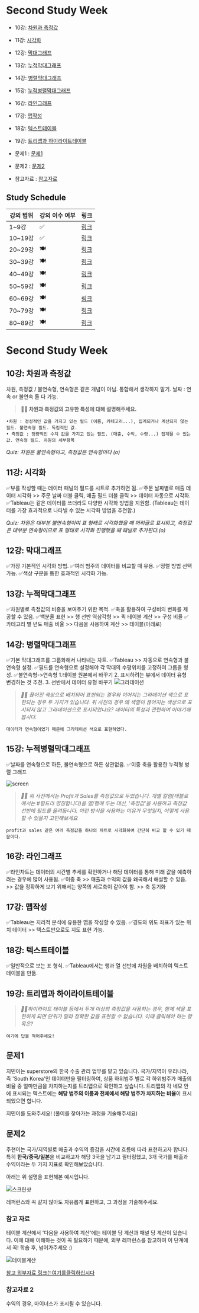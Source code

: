 # Second Study Week

- 10강: [차원과 측정값](#10강-차원과-측정값)

- 11강: [시각화](#11강-시각화)

- 12강: [막대그래프](#12강-막대그래프)

- 13강: [누적막대그래프](#13강-누적막대그래프)

- 14강: [병렬막대그래프](#14강-병렬막대그래프)

- 15강: [누적병렬막대그래프](#15강-누적병렬막대그래프)

- 16강: [라인그래프](#16강-라인그래프)

- 17강: [맵작성](#17강-맵작성)

- 18강: [텍스트테이블](#18강-텍스트테이블)

- 19강: [트리맵과 하이라이트테이블](#19강-트리맵과-하이라이트테이블)

- 문제1 : [문제1](#문제1)

- 문제2 : [문제2](#문제2)

- 참고자료 : [참고자료](#참고-자료)



## Study Schedule

| 강의 범위     | 강의 이수 여부 | 링크                                                                                                        |
|--------------|---------|-----------------------------------------------------------------------------------------------------------|
| 1~9강        |  ✅      | [링크](https://youtu.be/3ovkUe-TP1w?si=CRjj99Qm300unSWt)       |
| 10~19강      | ✅      | [링크](https://www.youtube.com/watch?v=AXkaUrJs-Ko&list=PL87tgIIryGsa5vdz6MsaOEF8PK-YqK3fz&index=75)       |
| 20~29강      | 🍽️      | [링크](https://www.youtube.com/watch?v=AXkaUrJs-Ko&list=PL87tgIIryGsa5vdz6MsaOEF8PK-YqK3fz&index=65)       |
| 30~39강      | 🍽️      | [링크](https://www.youtube.com/watch?v=e6J0Ljd6h44&list=PL87tgIIryGsa5vdz6MsaOEF8PK-YqK3fz&index=55)       |
| 40~49강      | 🍽️      | [링크](https://www.youtube.com/watch?v=AXkaUrJs-Ko&list=PL87tgIIryGsa5vdz6MsaOEF8PK-YqK3fz&index=45)       |
| 50~59강      | 🍽️      | [링크](https://www.youtube.com/watch?v=AXkaUrJs-Ko&list=PL87tgIIryGsa5vdz6MsaOEF8PK-YqK3fz&index=35)       |
| 60~69강      | 🍽️      | [링크](https://www.youtube.com/watch?v=AXkaUrJs-Ko&list=PL87tgIIryGsa5vdz6MsaOEF8PK-YqK3fz&index=25)       |
| 70~79강      | 🍽️      | [링크](https://www.youtube.com/watch?v=AXkaUrJs-Ko&list=PL87tgIIryGsa5vdz6MsaOEF8PK-YqK3fz&index=15)       |
| 80~89강      | 🍽️      | [링크](https://www.youtube.com/watch?v=AXkaUrJs-Ko&list=PL87tgIIryGsa5vdz6MsaOEF8PK-YqK3fz&index=5)        |


<!-- 여기까진 그대로 둬 주세요-->
<!-- 이 안에 들어오는 텍스트는 주석입니다. -->

# Second Study Week

## 10강: 차원과 측정값

<!-- 차원과 측정값에 관해 배우게 된 점을 적어주세요 -->
차원, 측정값 / 불연속형, 연속형은 같은 개념이 아님. 통합해서 생각하지 말기.
날짜 : 연속 or 불연속 둘 다 가능.

> **🧞‍♀️ 차원과 측정값의 고유한 특성에 대해 설명해주세요.**

```
•차원 : 정성적인 값을 가지고 있는 필드 (이름, 카테고리...), 집계되거나 계산되지 않는 필드. 불연속형 필드. 독립적인 값.
• 측정값 : 정량적인 수치 값을 가지고 있는 필드. (매출, 수익, 수령...) 집계될 수 있는 값. 연속형 필드. 차원의 세부항목
```

*Quiz: 차원은 불연속형이고, 측정값은 연속형이다 (o)*

 
## 11강: 시각화

<!-- 시각화 관해 배우게 된 점을 적어주세요 -->
✅뷰를 작성할 때는 데이터 패널의 필드를 시트로 추가하면 됨.
✅주문 날짜별로 매출 데이터 시각화 >> 주문 날짜 더블 클릭, 매출 필드 더블 클릭 >> 데이터 자동으로 시각화.
✅Tableau는 같은 데이터를 쓰더라도 다양한 시각화 방법을 지원함. (Tableau는 데이터를 가장 효과적으로 나타낼 수 있는 시각화 방법을 추천함.)

*Quiz: 차원은 대부분 불연속형이며 표 형태로 시각화했을 때 머리글로 표시되고, 측정값은 대부분 연속형이므로 표 형태로 시각화 진행했을 때 패널로 추가된다.(o)*

## 12강: 막대그래프

<!-- 막대그래프에 관해 배우게 된 점을 적어주세요 -->
✅가장 기본적인 시각화 방법.
✅여러 범주의 데이터를 비교할 때 유용.
✅정렬 방법 선택 가능.
✅색상 구분을 통한 효과적인 시각화 가능.


## 13강: 누적막대그래프

<!-- 누적막대그래프에 관해 배우게 된 점을 적어주세요 -->
✅차원별로 측정값의 비중을 보여주기 위한 목적.
✅축을 활용하여 구성비의 변화를 제공할 수 있음.
✅백분율 표현 >> 행 선반 역삼각형 >> 퀵 테이블 계산 >> 구성 비율
✅카테고리 별 년도 매출 비율 >> 다음을 사용하여 계산 >> 테이블(아래로)

<!-- 테이블(아래로)와 테이블(옆으로)의 계산 방식을 습득해보세요. 이에 관련해 아래 참고자료도 있습니다 :) -->

## 14강: 병렬막대그래프

<!-- 병렬막대그래프에 관해 배우게 된 점을 적어주세요 -->
✅기본 막대그래프를 그룹화해서 나타내는 차트.
✅Tableau >> 자동으로 연속형과 불연속형 설정.
✅필드를 연속형으로 설정해야 각 막대의 수평위치를 고정하여 그룹을 형성.
✅불연속형->연속형 1.테이블 원본에서 바꾸기 2. 표시하려는 뷰에서 데이터 유형 변경하는 것 추천. 3. 선반에서 데이터 유형 바꾸기
![그라데이션](https://github.com/yousrchive/BUSINESS-INTELLIGENCE-TABLEAU/blob/main/study/img/2nd%20study/%E1%84%89%E1%85%B3%E1%84%8F%E1%85%B3%E1%84%85%E1%85%B5%E1%86%AB%E1%84%89%E1%85%A3%E1%86%BA%202024-09-12%20%E1%84%8B%E1%85%A9%E1%84%8C%E1%85%A5%E1%86%AB%201.54.19.png?raw=true)

> *🧞‍♀️ 끊어진 색상으로 배치되어 표현되는 경우와 이어지는 그라데이션 색으로 표현되는 경우 두 가지가 있습니다. 위 사진의 경우 왜 색깔이 끊어지는 색상으로 표시되지 않고 그라데이션으로 표시되었나요? 데이터의 특성과 관련하여 이야기해 봅시다.*

```
데이터가 연속형이였기 때문에 그라데이션 색으로 표현하였다.
```

## 15강: 누적병렬막대그래프

<!-- 누적병렬막대그래프에 관해 배우게 된 점을 적어주세요 -->
✅날짜를 연속형으로 하든, 불연속형으로 하든 상관없음.
✅이중 축을 활용한 누적형 병렬 그래프

![screen](https://github.com/yousrchive/BUSINESS-INTELLIGENCE-TABLEAU/blob/main/study/img/2nd%20study/%E1%84%89%E1%85%B3%E1%84%8F%E1%85%B3%E1%84%85%E1%85%B5%E1%86%AB%E1%84%89%E1%85%A3%E1%86%BA%202024-09-12%20%E1%84%8B%E1%85%A9%E1%84%8C%E1%85%A5%E1%86%AB%201.57.52.png?raw=true)


> *🧞‍♀️ 위 사진에서는 Profit과 Sales를 측정값으로 두었습니다.  개별 칼럼(태블로에서는 #필드라 명칭합니다)을 열/행에 두는 대신, '측정값'을 사용하고 측정값 선반에 필드를 올려둡니다. 이런 방식을 사용하는 이유가 무엇일지, 어떻게 사용할 수 있을지 고민해보세요*

```
profit과 sales 같은 여러 측정값을 하나의 차트로 시각화하여 간단히 비교 할 수 있기 때문이다. 
```

<!-- 정답은 없습니다 -->

## 16강: 라인그래프
<!-- 라인그래프에 관해 배우게 된 점을 적어주세요 -->
✅라인차트는 데이터의 시간별 추세를 확인하거나 해당 데이터를 통해 미래 값을 예측하려는 경우에 많이 사용됨.
✅이중 축 >> 매출과 수익의 값을 왜곡해서 해설할 수 있음. >> 값을 정확하게 보기 위해서는 양쪽의 세로축이 같아야 함. >> 축 동기화

## 17강: 맵작성

<!-- 맵차트 관해 배우게 된 점을 적어주세요 -->
✅Tableau는 지리적 분석에 유용한 맵을 작성할 수 있음.
✅경도와 위도 좌표가 있는 위치 데이터 >> 텍스트만으로도 지도 표현 가능.

## 18강: 텍스트테이블

<!-- 텍스트테이블에 관해 배우게 된 점을 적어주세요-->
✅일반적으로 보는 표 형식.
✅Tableau에서는 행과 열 선반에 차원을 배치하여 텍스트테이블을 만듦. 

## 19강: 트리맵과 하이라이트테이블

> *🧞‍♀️하이라이트 테이블 등에서 두개 이상의 측정값을 사용하는 경우, 함께 색을 표현하게 되면 단위가 달라 정확한 값을 표현할 수 없습니다. 이때 클릭해야 하는 항목은?*

```
여기에 답을 적어주세요!
```


## 문제1

지민이는 superstore의 한국 수출 관리 업무를 맡고 있습니다. 국가/지역이 우리나라, 즉 'South Korea'인 데이터만을 필터링하여, 상품 하위범주 별로 각 하위범주가 매출의 비율 중 얼마만큼을 차지하는지를 트리맵으로 확인하고 싶습니다. 트리맵의 각 네모 안에 표시되는 텍스트에는 **해당 범주의 이름과 전체에서 해당 범주가 차지하는 비율**이 표시되었으면 합니다.

지민이를 도와주세요! (풀이를 찾아가는 과정을 기술해주세요)


## 문제2

주현이는 국가/지역별로 매출과 수익의 증감을 시간에 흐름에 따라 표현하고자 합니다. 특히 **한국/중국/일본**을 비교하고자 해당 3국을 남기고 필터링했고, 3개 국가를 매출과 수익이라는 두 가지 지표로 확인해보았습니다.

아래는 위 설명을 표현해본 예시입니다.

![스크린샷](
https://github.com/yousrchive/BUSINESS-INTELLIGENCE-TABLEAU/blob/main/study/img/3rd%20study/%E1%84%89%E1%85%B3%E1%84%8F%E1%85%B3%E1%84%85%E1%85%B5%E1%86%AB%E1%84%89%E1%85%A3%E1%86%BA%202024-09-12%20%E1%84%8B%E1%85%A9%E1%84%92%E1%85%AE%203.13.22.png?raw=true)

레퍼런스와 꼭 같지 않아도 자유롭게 표현하고, 그 과정을 기술해주세요.


### 참고 자료

테이블 계산에서 '다음을 사용하여 계산'에는 테이블 당 계산과 패널 당 계산이 있습니다. 이에 대해 이해하는 것이 꼭 필요하기 때문에, 외부 레퍼런스를 참고하여 이 단계에서 꼭! 학습 후, 넘어가주세요 :)

![테이블계산](https://velog.velcdn.com/images/eunsuh/post/8a56ab15-930d-4ad6-b5ab-74513863115f/image.png
)

[참고 외부자료 링크는여기를클릭하십시다](https://velog.io/@eunsuh/Tableau-%EB%A0%88%EB%B2%A8UP-%EA%B0%95%EC%9D%98-%EC%A0%95%EB%A6%AC-1-%ED%85%8C%EC%9D%B4%EB%B8%94-%EA%B3%84%EC%82%B0)


### 참고자료 2

수익의 경우, 마이너스가 표시될 수 있습니다.